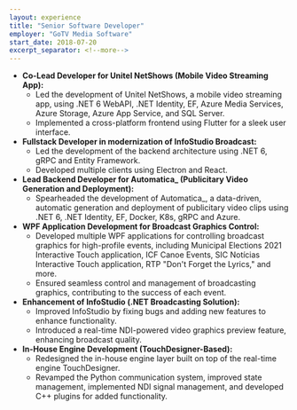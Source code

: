```yaml
---
layout: experience
title: "Senior Software Developer"
employer: "GoTV Media Software"
start_date: 2018-07-20
excerpt_separator: <!--more-->
---
```


- **Co-Lead Developer for Unitel NetShows (Mobile Video Streaming App):**
    - Led the development of Unitel NetShows, a mobile video streaming app, using .NET 6 WebAPI, .NET Identity, EF, Azure Media Services, Azure Storage, Azure App Service, and SQL Server.
    - Implemented a cross-platform frontend using Flutter for a sleek user interface.
- **Fullstack Developer in modernization of InfoStudio Broadcast:**
    - Led the development of the backend architecture using .NET 6, gRPC and Entity Framework.
    - Developed multiple clients using Electron and React.
- **Lead Backend Developer for Automatica_ (Publicitary Video Generation and Deployment):**
    - Spearheaded the development of Automatica_, a data-driven, automatic generation and deployment of publicitary video clips using .NET 6, .NET Identity, EF, Docker, K8s, gRPC and Azure.
- **WPF Application Development for Broadcast Graphics Control:**
    - Developed multiple WPF applications for controlling broadcast graphics for high-profile events, including Municipal Elections 2021 Interactive Touch application, ICF Canoe Events, SIC Notícias Interactive Touch application, RTP "Don't Forget the Lyrics," and more.
    - Ensured seamless control and management of broadcasting graphics, contributing to the success of each event.
- **Enhancement of InfoStudio (.NET Broadcasting Solution):**
    - Improved InfoStudio by fixing bugs and adding new features to enhance functionality.
    - Introduced a real-time NDI-powered video graphics preview feature, enhancing broadcast quality.
- **In-House Engine Development (TouchDesigner-Based):**
    - Redesigned the in-house engine layer built on top of the real-time engine TouchDesigner.
    - Revamped the Python communication system, improved state management, implemented NDI signal management, and developed C++ plugins for added functionality.

<!--more-->

